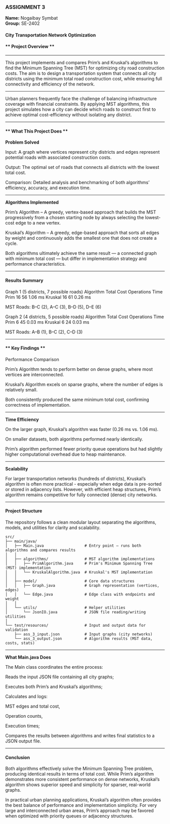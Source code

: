 ### **ASSIGNMENT 3**  
**Name:** Nogaibay Symbat  
**Group:** SE-2402 
#### **City Transportation Network Optimization**

 #### ** Project Overview **
--------
This project implements and compares Prim’s and Kruskal’s algorithms to find the Minimum Spanning Tree (MST) for optimizing city road construction costs.
The aim is to design a transportation system that connects all city districts using the minimum total road construction cost, while ensuring full connectivity and efficiency of the network.

----

Urban planners frequently face the challenge of balancing infrastructure coverage with financial constraints.
By applying MST algorithms, this project simulates how a city can decide which roads to construct first to achieve optimal cost-efficiency without isolating any district.


--------

#### ** What This Project Does **
**Problem Solved**


Input: A graph where vertices represent city districts and edges represent potential roads with associated construction costs.

Output: The optimal set of roads that connects all districts with the lowest total cost.

Comparison: Detailed analysis and benchmarking of both algorithms’ efficiency, accuracy, and execution time.

-------

**Algorithms Implemented**

Prim’s Algorithm – A greedy, vertex-based approach that builds the MST progressively from a chosen starting node by always selecting the lowest-cost edge to a new vertex.

Kruskal’s Algorithm – A greedy, edge-based approach that sorts all edges by weight and continuously adds the smallest one that does not create a cycle.

Both algorithms ultimately achieve the same result — a connected graph with minimum total cost — but differ in implementation strategy and performance characteristics.

----

#### **Results Summary**

Graph 1 (5 districts, 7 possible roads)
Algorithm	Total Cost	Operations	Time
Prim	16	56	1.06 ms
Kruskal	16	61	0.26 ms

MST Roads: B–C (2), A–C (3), B–D (5), D–E (6)

Graph 2 (4 districts, 5 possible roads)
Algorithm	Total Cost	Operations	Time
Prim	6	45	0.03 ms
Kruskal	6	24	0.03 ms

MST Roads: A–B (1), B–C (2), C–D (3)

----

#### ** Key Findings **

Performance Comparison

Prim’s Algorithm tends to perform better on dense graphs, where most vertices are interconnected.

Kruskal’s Algorithm excels on sparse graphs, where the number of edges is relatively small.

Both consistently produced the same minimum total cost, confirming correctness of implementation.

-----

**Time Efficiency**

On the larger graph, Kruskal’s algorithm was faster (0.26 ms vs. 1.06 ms).

On smaller datasets, both algorithms performed nearly identically.

Prim’s algorithm performed fewer priority queue operations but had slightly higher computational overhead due to heap maintenance.

------

**Scalability**

For larger transportation networks (hundreds of districts), Kruskal’s algorithm is often more practical -
especially when edge data is pre-sorted or stored in adjacency lists.
However, with efficient heap structures, Prim’s algorithm remains competitive for fully connected (dense) city networks.

-----

#### **Project Structure**

The repository follows a clean modular layout separating the algorithms, models, and utilities for clarity and scalability.

```text
src/
├── main/java/
│   ├── Main.java                  # Entry point – runs both algorithms and compares results
│   │
│   ├── algorithms/                # MST algorithm implementations
│   │   ├── PrimAlgorithm.java     # Prim's Minimum Spanning Tree (MST) implementation
│   │   └── KruskalAlgorithm.java  # Kruskal's MST implementation
│   │
│   ├── model/                     # Core data structures
│   │   ├── Graph.java             # Graph representation (vertices, edges)
│   │   └── Edge.java              # Edge class with endpoints and weight
│   │
│   └── utils/                     # Helper utilities
│       └── JsonIO.java            # JSON file reading/writing utilities
│
└── test/resources/                # Input and output data for validation
    ├── ass_3_input.json           # Input graphs (city networks)
    └── ass_3_output.json          # Algorithm results (MST data, costs, stats)
```
------

 **What Main.java Does**

The Main class coordinates the entire process:

Reads the input JSON file containing all city graphs;

Executes both Prim’s and Kruskal’s algorithms;

Calculates and logs:

MST edges and total cost,

Operation counts,

Execution times;

Compares the results between algorithms and writes final statistics to a JSON output file.

------

 #### **Conclusion**
Both algorithms effectively solve the Minimum Spanning Tree problem, producing identical results in terms of total cost.
While Prim’s algorithm demonstrates more consistent performance on dense networks, Kruskal’s algorithm shows superior speed and simplicity for sparser, real-world graphs.

In practical urban planning applications, Kruskal’s algorithm often provides the best balance of performance and implementation simplicity.
For very large and interconnected urban areas, Prim’s approach may be favored when optimized with priority queues or adjacency structures.
